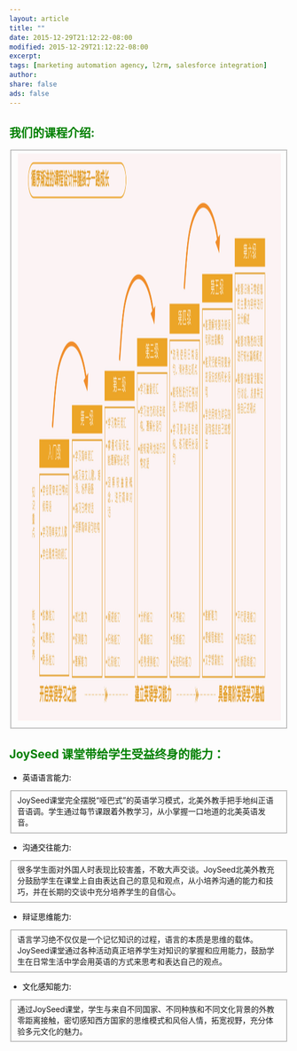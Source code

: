 ```yaml
---
layout: article
title: ""
date: 2015-12-29T21:12:22-08:00
modified: 2015-12-29T21:12:22-08:00
excerpt:
tags: [marketing automation agency, l2rm, salesforce integration]
author:
share: false
ads: false
---
```


## <font color="green">我们的课程介绍:</font>
<fieldset>
<div align="right">
<img src="../images/课程2-11.jpg" width="1536" height="1024"  alt="class struct"/>
</div>
<div>
</div>
</fieldset>

## <font color="green">JoySeed 课堂带给学生受益终身的能力：</font>    <br/>

* <font color="black">英语语言能力:</font> 
<fieldset>
  JoySeed课堂完全摆脱“哑巴式”的英语学习模式，北美外教手把手地纠正语音语调。学生通过每节课跟着外教学习，从小掌握一口地道的北美英语发音。
</fieldset>

* <font color="black">沟通交往能力:</font>
<fieldset>
  很多学生面对外国人时表现比较害羞，不敢大声交谈。JoySeed北美外教充分鼓励学生在课堂上自由表达自己的意见和观点，从小培养沟通的能力和技巧，并在长期的交谈中充分培养学生的自信心。
</fieldset>

* <font color="black">辩证思维能力:</font>
<fieldset>
  语言学习绝不仅仅是一个记忆知识的过程，语言的本质是思维的载体。JoySeed课堂通过各种活动真正培养学生对知识的掌握和应用能力，鼓励学生在日常生活中学会用英语的方式来思考和表达自己的观点。
</fieldset>

* <font color="black">文化感知能力:</font>
<fieldset>  
  通过JoySeed课堂，学生与来自不同国家、不同种族和不同文化背景的外教零距离接触，密切感知西方国家的思维模式和风俗人情，拓宽视野，充分体验多元文化的魅力。
</fieldset>
